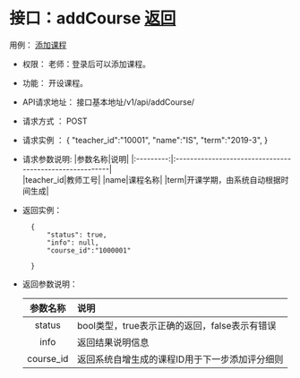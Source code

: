 # 接口：addCourse  [返回](../README.md)
用例： [添加课程](../case/addCourse.md)

- 权限：
    老师：登录后可以添加课程。

- 功能：
    开设课程。

- API请求地址：
   接口基本地址/v1/api/addCourse/

- 请求方式 ：
    POST
    
- 请求实例 ：
        {
            "teacher_id":"10001",
            "name":"IS",
            "term":"2019-3",
        }

- 请求参数说明:
    |参数名称|说明|
    |:---------:|:--------------------------------------------------------|      
    |teacher_id|教师工号|
    |name|课程名称|
    |term|开课学期，由系统自动根据时间生成|

- 返回实例：

        {
            "status": true,
            "info": null,
            "course_id":"1000001"
       
        }

- 返回参数说明：

  |参数名称|说明|
  |:---------:|:--------------------------------------------------------|
  |status|bool类型，true表示正确的返回，false表示有错误|
  |info|返回结果说明信息|
  |course_id|返回系统自增生成的课程ID用于下一步添加评分细则|

